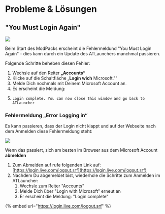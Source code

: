 # Probleme & Lösungen

## "You Must Login Again"

![](../.gitbook/assets/IMG\_3824BB88B093-1.jpeg)

Beim Start des ModPacks erscheint die Fehlermeldund "You Must Login Again" - dies kann durch ein Update des ATLaunchers manchmal passieren.

Folgende Schritte beheben diesen Fehler:

1. Wechsle auf den Reiter **„Accounts“**
2. Klicke auf die Schaltfläche „**Login wich** Microsoft.""
3. Melde Dich nochmals mit Deinem Microsoft Account an.
4. Es erscheint die Meldung:
5. ```
   Login complete. You can now close this window and go back to ATLauncher
   ```

### Fehlermeldung „Error Logging in“

Es kann passieren, dass der Login nicht klappt und auf der Webseite nach dem Anmelden diese Fehlermeldung steht:

![](<../.gitbook/assets/IMG\_47BCF3DDEDFF-1 2.jpeg>)

Wenn das passiert, sich am besten im Browser aus dem Microsoft Account **abmelden**

1. Zum Abmelden auf rufe folgenden Link auf: [https://login.live.com/logout.srf](https://login.live.com/logout.srf)
2. Nachdem Du abgemeldet bist, wiederhole die Schritte zum Anmelden im ATLauncher:
   1. Wechsle zum Reiter "Accounts"
   2. Melde Dich über "Login with Microsoft" erneut an
   3. Er erscheint die Meldung: "Login complete"

{% embed url="https://login.live.com/logout.srf" %}

